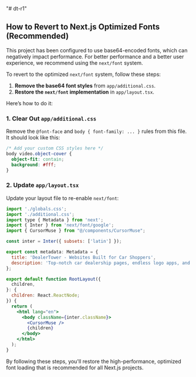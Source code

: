 "# dt-r1" 

## How to Revert to Next.js Optimized Fonts (Recommended)

This project has been configured to use base64-encoded fonts, which can negatively impact performance. For better performance and a better user experience, we recommend using the `next/font` system.

To revert to the optimized `next/font` system, follow these steps:

1.  **Remove the base64 font styles** from `app/additional.css`.
2.  **Restore the `next/font` implementation** in `app/layout.tsx`.

Here’s how to do it:

### 1. Clear Out `app/additional.css`

Remove the `@font-face` and `body { font-family: ... }` rules from this file. It should look like this:

```css
/* Add your custom CSS styles here */
body video.object-cover {
  object-fit: contain;
  background: #fff;
}
```

### 2. Update `app/layout.tsx`

Update your layout file to re-enable `next/font`:

```jsx
import './globals.css';
import './additional.css';
import type { Metadata } from 'next';
import { Inter } from 'next/font/google';
import { CursorMuse } from "@/components/CursorMuse";

const inter = Inter({ subsets: ['latin'] });

export const metadata: Metadata = {
  title: 'DealerTower - Websites Built for Car Shoppers',
  description: 'Top-notch car dealership pages, endless logo apps, and talented designers. Our platform gives dealers control back, delivering the exact experience they want while our experienced buyers actively work the biggest in today\'s digital world.',
};

export default function RootLayout({
  children,
}: {
  children: React.ReactNode;
}) {
  return (
    <html lang="en">
      <body className={inter.className}>
        <CursorMuse />
        {children}
      </body>
    </html>
  );
}
```

By following these steps, you'll restore the high-performance, optimized font loading that is recommended for all Next.js projects. 
